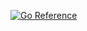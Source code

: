 <a href="https://pkg.go.dev/github.com/billiem/checkout-system/checkout"><img src="https://pkg.go.dev/badge/GitHub.com/billiem/checkout-system.svg" alt="Go Reference"></a>
